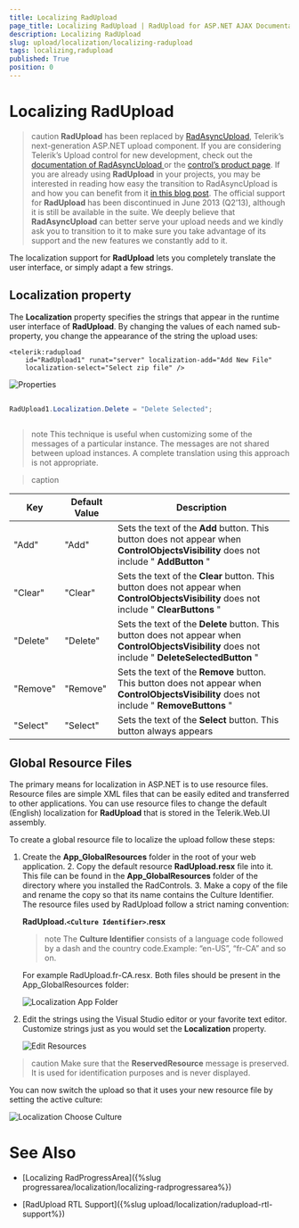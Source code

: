 ```yaml
---
title: Localizing RadUpload
page_title: Localizing RadUpload | RadUpload for ASP.NET AJAX Documentation
description: Localizing RadUpload
slug: upload/localization/localizing-radupload
tags: localizing,radupload
published: True
position: 0
---
```


# Localizing RadUpload



>caution  **RadUpload** has been replaced by [RadAsyncUpload](https://demos.telerik.com/aspnet-ajax/asyncupload/examples/overview/defaultcs.aspx), Telerik’s next-generation ASP.NET upload component. If you are considering Telerik’s Upload control for new development, check out the [documentation of RadAsyncUpload ](https://www.telerik.com/help/aspnet-ajax/asyncupload-overview.html) or the [control’s product page](https://www.telerik.com/products/aspnet-ajax/asyncupload.aspx). If you are already using **RadUpload** in your projects, you may be interested in reading how easy the transition to RadAsyncUpload is and how you can benefit from it [in this blog post](https://blogs.telerik.com/blogs/12-12-05/the-case-of-telerik-s-new-old-asp.net-ajax-upload-control-radasyncupload). The official support for **RadUpload** has been discontinued in June 2013 (Q2’13), although it is still be available in the suite. We deeply believe that **RadAsyncUpload** can better serve your upload needs and we kindly ask you to transition to it to make sure you take advantage of its support and the new features we constantly add to it.
>


The localization support for **RadUpload** lets you completely translate the user interface, or simply adapt a few strings.

## Localization property

The **Localization** property specifies the strings that appear in the runtime user interface of **RadUpload**. By changing the values of each named sub-property, you change the appearance of the string the upload uses:

````ASPNET
<telerik:radupload 
    id="RadUpload1" runat="server" localization-add="Add New File"
    localization-select="Select zip file" />
````



![Properties](images/upload_localization_properties.png)



````C#
	     
RadUpload1.Localization.Delete = "Delete Selected";
				
````





>note This technique is useful when customizing some of the messages of a particular instance. The messages are not shared between upload instances. A complete translation using this approach is not appropriate.
>





>caption  

| Key | Default Value | Description |
| ------ | ------ | ------ |
|"Add"|"Add"|Sets the text of the **Add** button. This button does not appear when **ControlObjectsVisibility** does not include " **AddButton** "|
|"Clear"|"Clear"|Sets the text of the **Clear** button. This button does not appear when **ControlObjectsVisibility** does not include " **ClearButtons** "|
|"Delete"|"Delete"|Sets the text of the **Delete** button. This button does not appear when **ControlObjectsVisibility** does not include " **DeleteSelectedButton** "|
|"Remove"|"Remove"|Sets the text of the **Remove** button. This button does not appear when **ControlObjectsVisibility** does not include " **RemoveButtons** "|
|"Select"|"Select"|Sets the text of the **Select** button. This button always appears|



## Global Resource Files

The primary means for localization in ASP.NET is to use resource files. Resource files are simple XML files that can be easily edited and transferred to other applications. You can use resource files to change the default (English) localization for **RadUpload** that is stored in the Telerik.Web.UI assembly.

To create a global resource file to localize the upload follow these steps:

1. Create the **App_GlobalResources** folder in the root of your web application. 2. Copy the default resource **RadUpload.resx** file into it. This file can be found in the **App_GlobalResources** folder of the directory where you installed the RadControls. 3. Make a copy of the file and rename the copy so that its name contains the Culture Identifier. The resource files used by RadUpload follow a strict naming convention:

	**RadUpload.`<Culture Identifier>`.resx**

	>note The **Culture Identifier** consists of a language code followed by a dash and the country code.Example: “en-US”, “fr-CA” and so on.
	>


	For example RadUpload.fr-CA.resx. Both files should be present in the App_GlobalResources folder:

	![Localization App Folder](images/upload_localization_appfolder.png)

2. Edit the strings using the Visual Studio editor or your favorite text editor. Customize strings just as you would set the **Localization** property.

	![Edit Resources](images/upload_localization_editresourcefile.png)

>caution Make sure that the **ReservedResource** message is preserved. It is used for identification purposes and is never displayed.
>


You can now switch the upload so that it uses your new resource file by setting the active culture:

![Localization Choose Culture](images/upload_localization_culture.png)

# See Also

* [Localizing RadProgressArea]({%slug progressarea/localization/localizing-radprogressarea%})

* [RadUpload RTL Support]({%slug upload/localization/radupload-rtl-support%})
